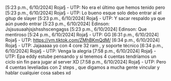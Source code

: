 [5:23 p.m., 6/10/2024] Roja§ - UTP: No era el último que hemos tenido pero
[5:23 p.m., 6/10/2024] Roja§ - UTP: Lo bueno esque solo debo entrar al el gitup de slayer
[5:23 p.m., 6/10/2024] Roja§ - UTP: Y sacar respaldo ya que aún puedo entrar
[5:23 p.m., 6/10/2024] Edinson: Jsjsusuaahjsjshsshscengagss
[5:23 p.m., 6/10/2024] Edinson: Que mentiroso
[5:24 p.m., 6/10/2024] Roja§ - UTP: GG
[6:31 p.m., 6/10/2024] Roja§ - UTP: https://vm.tiktok.com/ZMhBKmQdM/
[6:34 p.m., 6/10/2024] Roja§ - UTP: Jajaaaaa yo con 4 core 32 ram , y soporte técnico
[6:34 p.m., 6/10/2024] Roja§ - UTP: Venga la alegria
[7:58 p.m., 6/10/2024] Roja§ - UTP: Epa eddy estube pensando y si tenemos 4 cuentas tendríamos un ciclo sin fin para jugar al server XD
[7:58 p.m., 6/10/2024] Roja§ - UTP: Pero 4 cuentas leveliadas con 2 steps , que digamos a mucha gente vincular y hablar cualquier cosa sabes xd
